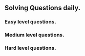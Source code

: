 ## Solving Questions daily. 
### Easy level questions. 
### Medium level questions.
### Hard level questions.
